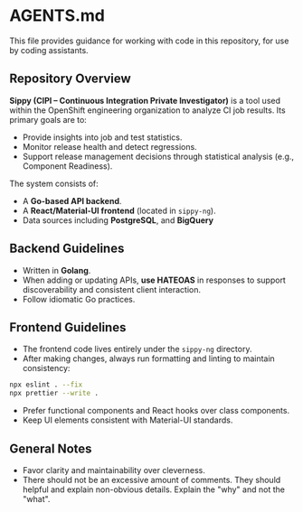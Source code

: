 # AGENTS.md

This file provides guidance for working with code in this repository,
for use by coding assistants.

## Repository Overview

**Sippy (CIPI – Continuous Integration Private Investigator)** is a tool
used within the OpenShift engineering organization to analyze CI job
results. Its primary goals are to:

* Provide insights into job and test statistics.
* Monitor release health and detect regressions.
* Support release management decisions through statistical analysis (e.g., Component Readiness).

The system consists of:

* A **Go-based API backend**.
* A **React/Material-UI frontend** (located in `sippy-ng`).
* Data sources including **PostgreSQL**, and **BigQuery**

## Backend Guidelines

* Written in **Golang**.
* When adding or updating APIs, **use HATEOAS** in responses to support discoverability and consistent client interaction.
* Follow idiomatic Go practices.

## Frontend Guidelines

* The frontend code lives entirely under the `sippy-ng` directory.
* After making changes, always run formatting and linting to maintain consistency:

```bash
npx eslint . --fix
npx prettier --write .
```

* Prefer functional components and React hooks over class components.
* Keep UI elements consistent with Material-UI standards.

## General Notes

* Favor clarity and maintainability over cleverness.
* There should not be an excessive amount of comments. They should helpful and explain non-obvious details. Explain the "why" and not the "what".
